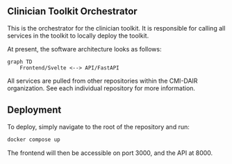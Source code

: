 ## Clinician Toolkit Orchestrator

This is the orchestrator for the clinician toolkit. It is responsible for
calling all services in the toolkit to locally deploy the toolkit.

At present, the software architecture looks as follows:

```mermaid
graph TD
    Frontend/Svelte <--> API/FastAPI
```

All services are pulled from other repositories within the CMI-DAIR organization. See each individual repository for more information.

## Deployment

To deploy, simply navigate to the root of the repository and run:

```bash
docker compose up
```

The frontend will then be accessible on port 3000, and the API at 8000.
